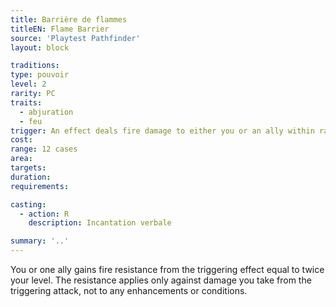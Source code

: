 ```yaml
---
title: Barrière de flammes
titleEN: Flame Barrier
source: 'Playtest Pathfinder'
layout: block

traditions:
type: pouvoir
level: 2
rarity: PC
traits:
  - abjuration
  - feu
trigger: An effect deals fire damage to either you or an ally within range.
cost: 
range: 12 cases
area: 
targets: 
duration: 
requirements: 

casting:
  - action: R
    description: Incantation verbale

summary: '..'
---
```

You or one ally gains fire resistance from the triggering effect equal to twice your level. The resistance applies only against damage you take from the triggering attack, not to any enhancements or conditions.